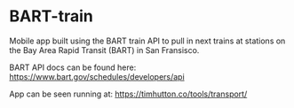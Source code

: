 # BART-train
Mobile app built using the BART train API to pull in next trains at stations on the Bay Area Rapid Transit (BART) in San Fransisco.

BART API docs can be found here: https://www.bart.gov/schedules/developers/api

App can be seen running at: https://timhutton.co/tools/transport/
 
